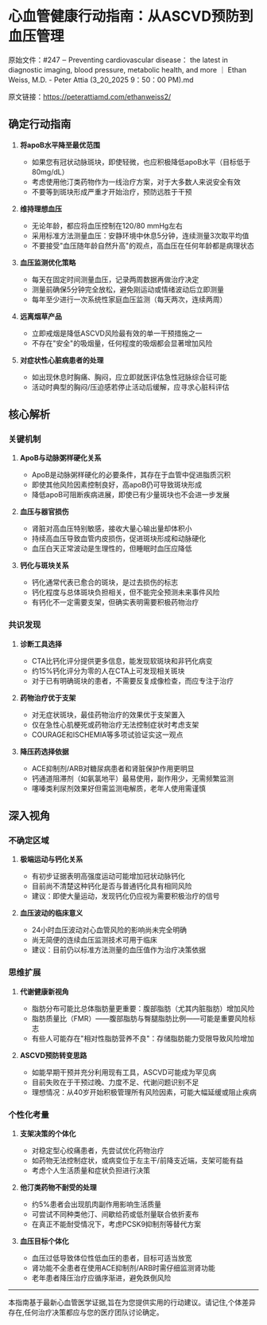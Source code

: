 # 心血管健康行动指南：从ASCVD预防到血压管理

原始文件：#247 ‒ Preventing cardiovascular disease： the latest in diagnostic imaging, blood pressure, metabolic health, and more ｜ Ethan Weiss, M.D. - Peter Attia (3_20_2025 9：50：00 PM).md

原文链接：https://peterattiamd.com/ethanweiss2/

## 确定行动指南

1. **将apoB水平降至最优范围**
   - 如果您有冠状动脉斑块，即使轻微，也应积极降低apoB水平（目标低于80mg/dL）
   - 考虑使用他汀类药物作为一线治疗方案，对于大多数人来说安全有效
   - 不要等到斑块形成严重才开始治疗，预防远胜于干预

2. **维持理想血压**
   - 无论年龄，都应将血压控制在120/80 mmHg左右
   - 采用标准方法测量血压：安静环境中休息5分钟，连续测量3次取平均值
   - 不要接受"血压随年龄自然升高"的观点，高血压在任何年龄都是病理状态

3. **血压监测优化策略**
   - 每天在固定时间测量血压，记录两周数据再做治疗决定
   - 测量前确保5分钟完全放松，避免刚运动或情绪波动后立即测量
   - 每年至少进行一次系统性家庭血压监测（每天两次，连续两周）

4. **远离烟草产品**
   - 立即戒烟是降低ASCVD风险最有效的单一干预措施之一
   - 不存在"安全"的吸烟量，任何程度的吸烟都会显著增加风险

5. **对症状性心脏病患者的处理**
   - 如出现休息时胸痛、胸闷，应立即就医评估急性冠脉综合征可能
   - 活动时典型的胸闷/压迫感若停止活动后缓解，应寻求心脏科评估

## 核心解析

### 关键机制

1. **ApoB与动脉粥样硬化关系**
   - ApoB是动脉粥样硬化的必要条件，其存在于血管中促进脂质沉积
   - 即使其他风险因素控制良好，高apoB仍可导致斑块形成
   - 降低apoB可阻断疾病进展，即使已有少量斑块也不会进一步发展

2. **血压与器官损伤**
   - 肾脏对高血压特别敏感，接收大量心输出量却体积小
   - 持续高血压导致血管内皮损伤，促进斑块形成和动脉硬化
   - 血压白天正常波动是生理性的，但睡眠时血压应降低

3. **钙化与斑块关系**
   - 钙化通常代表已愈合的斑块，是过去损伤的标志
   - 钙化程度与总体斑块负担相关，但不能完全预测未来事件风险
   - 有钙化不一定需要支架，但确实表明需要积极药物治疗

### 共识发现

1. **诊断工具选择**
   - CTA比钙化评分提供更多信息，能发现软斑块和非钙化病变
   - 约15%钙化评分为零的人在CTA上可发现相关斑块
   - 对于已有明确斑块的患者，不需要反复成像检查，而应专注于治疗

2. **药物治疗优于支架**
   - 对无症状斑块，最佳药物治疗的效果优于支架置入
   - 仅在急性心肌梗死或药物治疗无法控制症状时考虑支架
   - COURAGE和ISCHEMIA等多项试验证实这一观点

3. **降压药选择依据**
   - ACE抑制剂/ARB对糖尿病患者和肾脏保护作用更明显
   - 钙通道阻滞剂（如氨氯地平）最易使用，副作用少，无需频繁监测
   - 噻嗪类利尿剂效果好但需监测电解质，老年人使用需谨慎

## 深入视角

### 不确定区域

1. **极端运动与钙化关系**
   - 有初步证据表明高强度运动可能增加冠状动脉钙化
   - 目前尚不清楚这种钙化是否与普通钙化具有相同风险
   - 建议：即使大量运动，发现钙化仍应视为需要积极治疗的信号

2. **血压波动的临床意义**
   - 24小时血压波动对心血管风险的影响尚未完全明确
   - 尚无简便的连续血压监测技术可用于临床
   - 建议：目前仍以标准方法测量的血压值作为治疗决策依据

### 思维扩展

1. **代谢健康新视角**
   - 脂肪分布可能比总体脂肪量更重要：腹部脂肪（尤其内脏脂肪）增加风险
   - 脂肪质量比（FMR）——腹部脂肪与臀腿脂肪比例——可能是重要风险标志
   - 有些人可能存在"相对性脂肪营养不良"：存储脂肪能力受限导致风险增加

2. **ASCVD预防转变思路**
   - 如能早期干预并充分利用现有工具，ASCVD可能成为罕见病
   - 目前失败在于干预过晚、力度不足、代谢问题识别不足
   - 理想情况：从40岁开始积极管理所有风险因素，可能大幅延缓或阻止疾病

### 个性化考量

1. **支架决策的个体化**
   - 对稳定型心绞痛患者，先尝试优化药物治疗
   - 如药物无法控制症状，或病变位于左主干/前降支近端，支架可能有益
   - 考虑个人生活质量和症状负担进行决策

2. **他汀类药物不耐受的处理**
   - 约5%患者会出现肌肉副作用影响生活质量
   - 可尝试不同种类他汀、间歇给药或低剂量联合依折麦布
   - 在真正不能耐受情况下，考虑PCSK9抑制剂等替代方案

3. **血压目标个体化**
   - 血压过低导致体位性低血压的患者，目标可适当放宽
   - 肾功能不全患者在使用ACE抑制剂/ARB时需仔细监测肾功能
   - 老年患者降压治疗应循序渐进，避免跌倒风险

---

本指南基于最新心血管医学证据,旨在为您提供实用的行动建议。请记住,个体差异存在,任何治疗决策都应与您的医疗团队讨论确定。